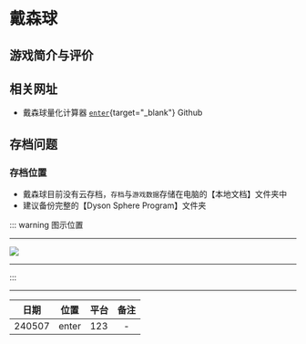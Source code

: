 # 戴森球
## 游戏简介与评价
## 相关网址

- 戴森球量化计算器 [`enter`](https://github.com/DSPCalculator/dsp-calc){target="_blank"} <Badge type='info'>Github</Badge>

## 存档问题
### 存档位置

- 戴森球目前没有云存档，`存档`与`游戏数据`存储在电脑的【本地文档】文件夹中
- 建议备份完整的【Dyson Sphere Program】文件夹

::: warning <Badge type='warning'>图示位置</Badge>

---

![](/notesPic/202405071323.png)

---

:::

---

|日期|位置|平台|备注|
|---|---|---|:---:|
|240507|enter|123|-|
